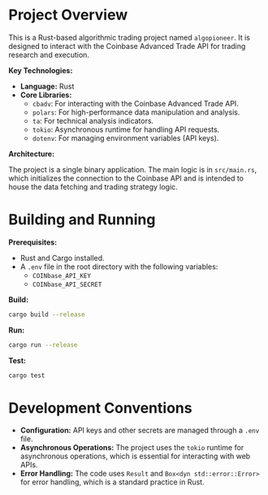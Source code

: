 # Project Overview

This is a Rust-based algorithmic trading project named `algopioneer`. It is designed to interact with the Coinbase Advanced Trade API for trading research and execution.

**Key Technologies:**

*   **Language:** Rust
*   **Core Libraries:**
    *   `cbadv`: For interacting with the Coinbase Advanced Trade API.
    *   `polars`: For high-performance data manipulation and analysis.
    *   `ta`: For technical analysis indicators.
    *   `tokio`: Asynchronous runtime for handling API requests.
    *   `dotenv`: For managing environment variables (API keys).

**Architecture:**

The project is a single binary application. The main logic is in `src/main.rs`, which initializes the connection to the Coinbase API and is intended to house the data fetching and trading strategy logic.

# Building and Running

**Prerequisites:**

*   Rust and Cargo installed.
*   A `.env` file in the root directory with the following variables:
    *   `COINbase_API_KEY`
    *   `COINbase_API_SECRET`

**Build:**

```bash
cargo build --release
```

**Run:**

```bash
cargo run --release
```

**Test:**

```bash
cargo test
```

# Development Conventions

*   **Configuration:** API keys and other secrets are managed through a `.env` file.
*   **Asynchronous Operations:** The project uses the `tokio` runtime for asynchronous operations, which is essential for interacting with web APIs.
*   **Error Handling:** The code uses `Result` and `Box<dyn std::error::Error>` for error handling, which is a standard practice in Rust.

